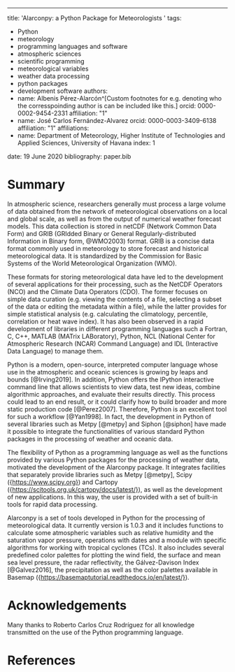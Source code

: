 ---
title: 'Alarconpy: a Python Package for Meteorologists
'
tags:
  - Python
  - meteorology
  - programming  languages and software
  - atmospheric sciences
  - scientific programming
  - meteorological variables
  - weather data processing
  - python packages
  - development software
authors:
  - name: Albenis Pérez-Alarcón^[Custom footnotes for e.g. denoting who the corresspoinding author is can be included like this.]
    orcid: 0000-0002-9454-2331
    affiliation: "1" 
  - name: José Carlos Fernández-Alvarez
	orcid: 0000-0003-3409-6138
    affiliation: "1"
affiliations:
 - name: Department  of Meteorology, Higher Institute of Technologies and Applied Sciences, University of Havana
   index: 1

date: 19 June 2020
bibliography: paper.bib

# Summary
In atmospheric science, researchers generally must process a large volume of data obtained from the network of meteorological observations on a local and global scale, as well as from the output of numerical weather forecast models. This data collection is stored in netCDF (Network Common Data Form) and GRIB (GRIdded Binary or General Regularly-distributed Information in Binary form, @WMO2003) format. GRIB is a concise data format commonly used in meteorology to store forecast and historical meteorological data. It is standardized by the Commission for Basic Systems of the World Meteorological Organization (WMO).

These formats for storing meteorological data have led to the development of several applications for their processing, such as the NetCDF Operators (NCO) and the Climate Data Operators (CDO). The former focuses on simple data curation (e.g. viewing the contents of a file, selecting a subset of the data or editing the metadata within a file), while the latter provides for simple statistical analysis (e.g. calculating the climatology, percentile, correlation or heat wave index). It has also been observed in a rapid development of libraries in different programming languages such a Fortran, C, C++, MATLAB (MATrix LABoratory), Python, NCL (National Center for Atmospheric Research (NCAR) Command Language) and IDL (Interactive Data Language) to manage them.

Python is a modern, open-source, interpreted computer language whose use in the atmospheric and oceanic sciences is growing by leaps and bounds [@Irving2019].  In addition, Python offers the IPython interactive command line that allows scientists to view data, test new ideas, combine algorithmic approaches, and evaluate their results directly. This process could lead to an end result, or it could clarify how to build broader and more static production code [@Perez2007]. Therefore, Python is an excellent tool for such a workflow [@Yan1998]. In fact, the development in Python of several libraries such as Metpy [@metpy] and Siphon [@siphon] have made it possible to integrate the functionalities of various standard Python packages in the processing of weather and oceanic data.

The flexibility of Python as a programming language as well as the functions provided by various Python packages for the processing of weather data, motivated the development of the Alarconpy package. It integrates facilities that separately provide  libraries such as Metpy [@metpy], Scipy ({https://www.scipy.org}) and  Cartopy ({https://scitools.org.uk/cartopy/docs/latest/}), as well as the development of new applications. In this way, the user is provided with a set of built-in tools for rapid data processing.

Alarconpy is a set of tools developed in Python  for the processing of meteorological data. It  currently  version is 1.0.3  and it includes functions to calculate  some atmospheric variables such as relative humidity and the saturation vapor pressure, operations with dates and a module with specific algorithms for working with tropical cyclones (TCs). It also includes several predefined color palettes for plotting the wind field, the surface and mean sea level pressure, the radar reflectivity, the Gálvez-Davison Index [@Galvez2016],  the precipitation as well as the color palettes available in Basemap ({https://basemaptutorial.readthedocs.io/en/latest/}). 


# Acknowledgements

Many thanks to Roberto Carlos Cruz Rodrı́guez for all knowledge transmitted on the use of the Python
programming language.


# References
